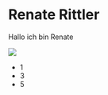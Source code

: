 # Renate Rittler
Hallo ich bin Renate

<img class="mx-auto d-block" src="/homepage-renate-rittler-hugo/images/me.jpg">

 - 1
 - 3
 - 5